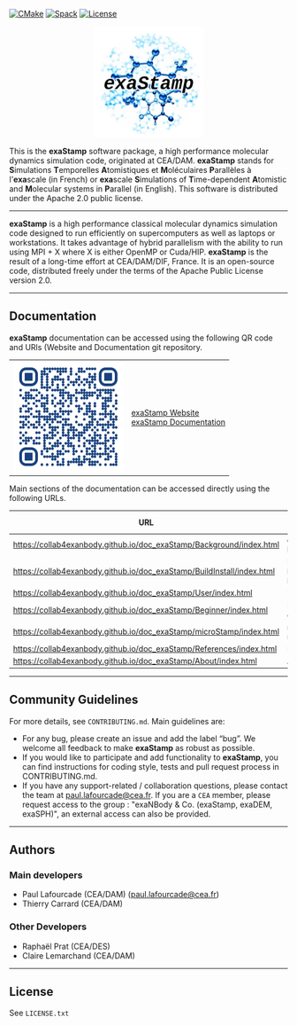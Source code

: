 [![CMake](https://github.com/Collab4exaNBody/exaStamp/actions/workflows/cmake.yml/badge.svg)](https://github.com/Collab4exaNBody/exaStamp/actions/workflows/cmake.yml)
[![Spack](https://github.com/Collab4exaNBody/exaStamp/actions/workflows/spack.yml/badge.svg)](https://github.com/Collab4exaNBody/exaStamp/actions/workflows/spack.yml)
[![License](https://img.shields.io/badge/License-Apache_2.0-blue.svg)](https://opensource.org/licenses/Apache-2.0)

<p align="center">
  <img src="doc/img/exaStamp-logo.png" alt="Example Stamp Logo" width="200"/>
</p>

This is the **exaStamp** software package, a high performance molecular dynamics simulation code, originated at CEA/DAM. **exaStamp** stands for **S**imulations **T**emporelles **A**tomistiques et **M**oléculaires **P**arallèles à l'**exa**scale (in French) or **exa**scale **S**imulations of **T**ime-dependent **A**tomistic and **M**olecular systems in **P**arallel (in English). This software is distributed under the Apache 2.0 public license.

-----------------------------------------------------------------------------------------------------------

**exaStamp** is a high performance classical molecular dynamics simulation code designed to run efficiently on supercomputers as well as laptops or workstations. It takes advantage of hybrid parallelism with the ability to run using MPI + X where X is either OpenMP or Cuda/HIP. **exaStamp** is the result of a long-time effort at CEA/DAM/DIF, France. It is an open-source code, distributed freely under the terms of the Apache Public License version 2.0.

-----------------------------------------------------------------------------------------------------------

## Documentation

**exaStamp** documentation can be accessed using the following QR code and URls (Website and Documentation git repository.

<div align="center">
  <table>
    <tr>
      <td><img src="doc/qr_doc_exastamp.png" width="200"/></td>
      <td><a href="https://collab4exanbody.github.io/doc_exaStamp"> exaStamp Website</a><br><a href="https://github.com/Collab4exaNBody/doc_exaStamp.git"> exaStamp Documentation </a></td>
    </tr>
  </table>
</div>

Main sections of the documentation can be accessed directly using the following URLs.

| URL | Short description |
|-----|-------------|
| https://collab4exanbody.github.io/doc_exaStamp/Background/index.html | **exaStamp** background |
| https://collab4exanbody.github.io/doc_exaStamp/BuildInstall/index.html | Build and installation instructions |
| https://collab4exanbody.github.io/doc_exaStamp/User/index.html | User guide |
| https://collab4exanbody.github.io/doc_exaStamp/Beginner/index.html | Beginner's guide |
| https://collab4exanbody.github.io/doc_exaStamp/microStamp/index.html | microStamp miniApp |
| https://collab4exanbody.github.io/doc_exaStamp/References/index.html | References |
| https://collab4exanbody.github.io/doc_exaStamp/About/index.html | About |
-----------------------------------------------------------------------------------------------------------

## Community Guidelines

For more details, see `CONTRIBUTING.md`. Main guidelines are:

- For any bug, please create an issue and add the label “bug”. We welcome all feedback to make **exaStamp** as robust as possible.
- If you would like to participate and add functionality to **exaStamp**, you can find instructions for coding style, tests and pull request process in CONTRIBUTING.md.
- If you have any support-related / collaboration questions, please contact the team at paul.lafourcade@cea.fr. If you are a `CEA` member, please request access to the group : "exaNBody & Co. (exaStamp, exaDEM, exaSPH)", an external access can also be provided.

-----------------------------------------------------------------------------------------------------------

## Authors

### Main developers

- Paul Lafourcade (CEA/DAM) (paul.lafourcade@cea.fr)
- Thierry Carrard (CEA/DAM)

### Other Developers

- Raphaël Prat (CEA/DES)
- Claire Lemarchand (CEA/DAM)

-----------------------------------------------------------------------------------------------------------

## License

See `LICENSE.txt`
